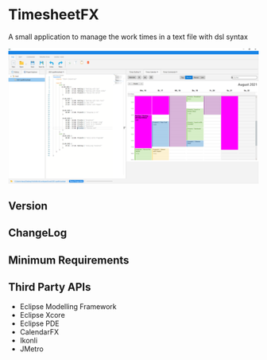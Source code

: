 # TimesheetFX
A small application to manage the work times in a text file with dsl syntax

![Application](https://github.com/chqu1012/TimesheetFX/blob/main/de.dc.workbench.fx.ui.timesheet.app/resources/01_app.PNG?raw=true)  

## Version

## ChangeLog

## Minimum Requirements

## Third Party APIs
* Eclipse Modelling Framework
* Eclipse Xcore
* Eclipse PDE
* CalendarFX
* Ikonli
* JMetro
